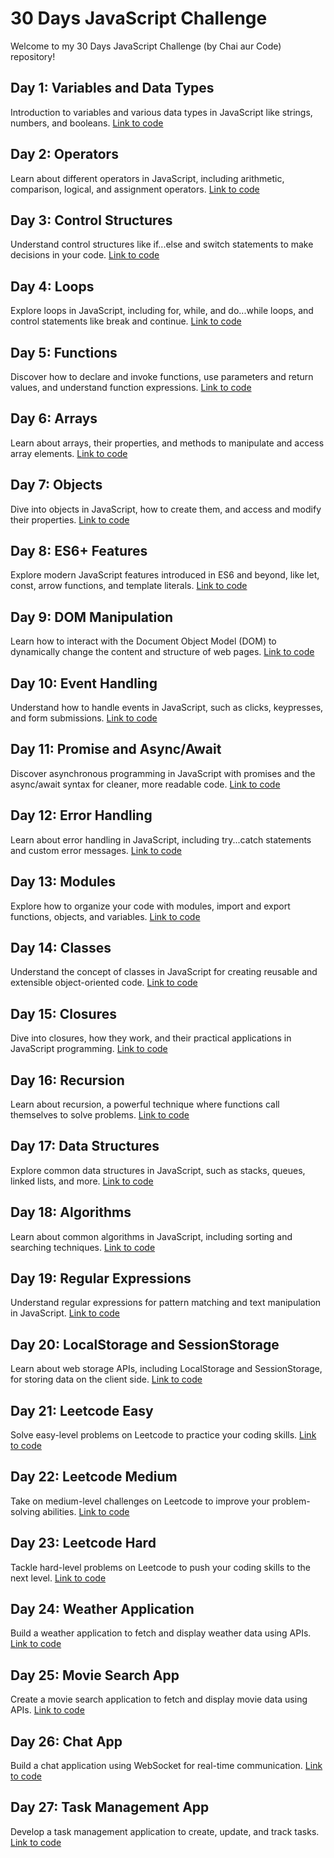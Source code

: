 # 30 Days JavaScript Challenge

Welcome to my 30 Days JavaScript Challenge (by Chai aur Code) repository!

## Day 1: Variables and Data Types
Introduction to variables and various data types in JavaScript like strings, numbers, and booleans.
[Link to code](https://github.com/akshay07k/30daysJavascript/tree/main/day1)

## Day 2: Operators
Learn about different operators in JavaScript, including arithmetic, comparison, logical, and assignment operators.
[Link to code](https://github.com/akshay07k/30daysJavascript/tree/main/day2)

## Day 3: Control Structures
Understand control structures like if...else and switch statements to make decisions in your code.
[Link to code](https://github.com/akshay07k/30daysJavascript/tree/main/day3)

## Day 4: Loops
Explore loops in JavaScript, including for, while, and do...while loops, and control statements like break and continue.
[Link to code](https://github.com/akshay07k/30daysJavascript/tree/main/day4)

## Day 5: Functions
Discover how to declare and invoke functions, use parameters and return values, and understand function expressions.
[Link to code](https://github.com/akshay07k/30daysJavascript/tree/main/day5)

## Day 6: Arrays
Learn about arrays, their properties, and methods to manipulate and access array elements.
[Link to code](https://github.com/akshay07k/30daysJavascript/tree/main/day6)

## Day 7: Objects
Dive into objects in JavaScript, how to create them, and access and modify their properties.
[Link to code](https://github.com/akshay07k/30daysJavascript/tree/main/day7)

## Day 8: ES6+ Features
Explore modern JavaScript features introduced in ES6 and beyond, like let, const, arrow functions, and template literals.
[Link to code](https://github.com/akshay07k/30daysJavascript/tree/main/day8)

## Day 9: DOM Manipulation
Learn how to interact with the Document Object Model (DOM) to dynamically change the content and structure of web pages.
[Link to code](https://github.com/akshay07k/30daysJavascript/tree/main/day9)

## Day 10: Event Handling
Understand how to handle events in JavaScript, such as clicks, keypresses, and form submissions.
[Link to code](https://github.com/akshay07k/30daysJavascript/tree/main/day_10)

## Day 11: Promise and Async/Await
Discover asynchronous programming in JavaScript with promises and the async/await syntax for cleaner, more readable code.
[Link to code](https://github.com/akshay07k/30daysJavascript/tree/main/day_11)

## Day 12: Error Handling
Learn about error handling in JavaScript, including try...catch statements and custom error messages.
[Link to code](https://github.com/akshay07k/30daysJavascript/tree/main/day_12)

## Day 13: Modules
Explore how to organize your code with modules, import and export functions, objects, and variables.
[Link to code](https://github.com/akshay07k/30daysJavascript/tree/main/day_13)

## Day 14: Classes
Understand the concept of classes in JavaScript for creating reusable and extensible object-oriented code.
[Link to code](https://github.com/akshay07k/30daysJavascript/tree/main/day_14)

## Day 15: Closures
Dive into closures, how they work, and their practical applications in JavaScript programming.
[Link to code](https://github.com/akshay07k/30daysJavascript/tree/main/day_15)

## Day 16: Recursion
Learn about recursion, a powerful technique where functions call themselves to solve problems.
[Link to code](https://github.com/akshay07k/30daysJavascript/tree/main/day_16)

## Day 17: Data Structures
Explore common data structures in JavaScript, such as stacks, queues, linked lists, and more.
[Link to code](https://github.com/akshay07k/30daysJavascript/tree/main/day_17)

## Day 18: Algorithms
Learn about common algorithms in JavaScript, including sorting and searching techniques.
[Link to code](https://github.com/akshay07k/30daysJavascript/tree/main/day_18)

## Day 19: Regular Expressions
Understand regular expressions for pattern matching and text manipulation in JavaScript.
[Link to code](https://github.com/akshay07k/30daysJavascript/tree/main/day_19)

## Day 20: LocalStorage and SessionStorage
Learn about web storage APIs, including LocalStorage and SessionStorage, for storing data on the client side.
[Link to code](https://github.com/akshay07k/30daysJavascript/tree/main/day_20)

## Day 21: Leetcode Easy
Solve easy-level problems on Leetcode to practice your coding skills.
[Link to code](https://github.com/akshay07k/30daysJavascript/tree/main/day_21)

## Day 22: Leetcode Medium
Take on medium-level challenges on Leetcode to improve your problem-solving abilities.
[Link to code](https://github.com/akshay07k/30daysJavascript/tree/main/day_22)

## Day 23: Leetcode Hard
Tackle hard-level problems on Leetcode to push your coding skills to the next level.
[Link to code](https://github.com/akshay07k/30daysJavascript/tree/main/day_23)

## Day 24: Weather Application
Build a weather application to fetch and display weather data using APIs.
[Link to code](https://github.com/akshay07k/30daysJavascript/tree/main/day_24)

## Day 25: Movie Search App
Create a movie search application to fetch and display movie data using APIs.
[Link to code](https://github.com/akshay07k/30daysJavascript/tree/main/day_25)

## Day 26: Chat App
Build a chat application using WebSocket for real-time communication.
[Link to code](https://github.com/akshay07k/30daysJavascript/tree/main/day_26)

## Day 27: Task Management App
Develop a task management application to create, update, and track tasks.
[Link to code](https://github.com/akshay07k/30daysJavascript/tree/main/day_27)
